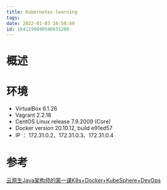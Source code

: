 ```yaml
---
title: Kubernetes-learning
tags: 
date: 2022-01-03 16:50:49
id: 1641199849546655200
---
```

# 概述



# 环境

- VirtualBox 6.1.26 
- Vagrant 2.2.18 
- CentOS Linux release 7.9.2009 (Core) 
- Docker version 20.10.12, build e91ed57 
- IP ： 172.31.0.2、172.31.0.3、172.31.0.4 

# 参考

 [云原生Java架构师的第一课K8s+Docker+KubeSphere+DevOps](https://www.bilibili.com/video/BV13Q4y1C7hS) 
